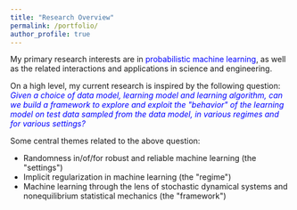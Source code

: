 ```yaml
---
title: "Research Overview"
permalink: /portfolio/
author_profile: true
---
```


My primary research interests are in <font color="blue">probabilistic machine learning</font>, as well as the related interactions and applications in science and engineering. <br>

On a high level, my current research is inspired by the following question: <br>
<font color="blue"><i>Given a choice of data model, learning model and learning algorithm, can we build a framework to explore and exploit the "behavior" of the learning model on test data sampled from the data model, in various regimes and for various settings? </i></font></font>

Some central themes related to the above question:<br>
- Randomness in/of/for robust and reliable machine learning (the "settings")
- Implicit regularization in machine learning (the "regime")
- Machine learning through the lens of stochastic dynamical systems and nonequilibrium statistical mechanics (the "framework")
<br>
<br>

<!-- Some more specific research projects are: <br>

<img src="principle.png" width="280" height="280" style="float:right">

In particular, I apply and develop ideas and tools from several areas of probability theory, stochastic analysis, statistical learning, statistical mechanics and dynamical systems to address problems concerning <font color="blue">open dynamical systems</font> arising in statistical mechanics and machine learning. <br>

Open systems are, in a broad sense, components of a larger closed system that interact with other components of the larger system. These systems abound in applications and are typically random/stochastic, nonlinear, high-dimensional and have non-trivial dynamics. Studying physical and artificial systems rigorously within an appropriate open systems framework allows us to gain valuable insights into these systems. The overarching theme of my current research revolves around using probabilistic and statistical approaches to understand <font color="blue"><i>learning of dynamical representations</i></font> and <font color="blue"><i>physics of dynamical systems</i></font>.  <br> 
{% include base_path %}


{% for post in site.portfolio %}
  {% include archive-single.html %}
{% endfor %}
 
 <i>Click on the project titles above to learn more about our work.</i> 
-->



